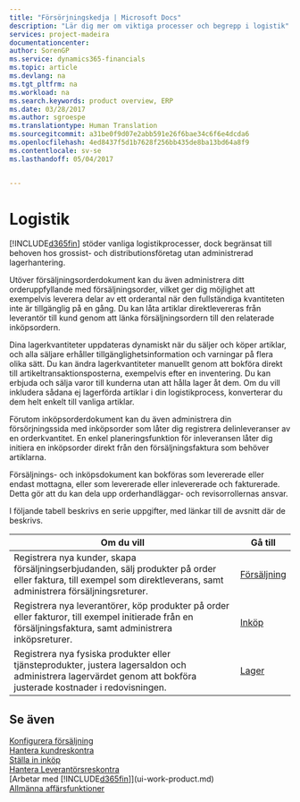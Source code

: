 ```yaml
---
title: "Försörjningskedja | Microsoft Docs"
description: "Lär dig mer om viktiga processer och begrepp i logistik"
services: project-madeira
documentationcenter: 
author: SorenGP
ms.service: dynamics365-financials
ms.topic: article
ms.devlang: na
ms.tgt_pltfrm: na
ms.workload: na
ms.search.keywords: product overview, ERP
ms.date: 03/28/2017
ms.author: sgroespe
ms.translationtype: Human Translation
ms.sourcegitcommit: a31be0f9d07e2abb591e26f6bae34c6f6e4dcda6
ms.openlocfilehash: 4ed8437f5d1b7628f256bb435de8ba13bd64a8f9
ms.contentlocale: sv-se
ms.lasthandoff: 05/04/2017


---
```

# <a name="supply-chain"></a>Logistik
[!INCLUDE[d365fin](includes/d365fin_md.md)] stöder vanliga logistikprocesser, dock begränsat till behoven hos grossist- och distributionsföretag utan administrerad lagerhantering.

Utöver försäljningsorderdokument kan du även administrera ditt orderuppfyllande med försäljningsorder, vilket ger dig möjlighet att exempelvis leverera delar av ett orderantal när den fullständiga kvantiteten inte är tillgänglig på en gång. Du kan låta artiklar direktlevereras från leverantör till kund genom att länka försäljningsordern till den relaterade inköpsordern.

Dina lagerkvantiteter uppdateras dynamiskt när du säljer och köper artiklar, och alla säljare erhåller tillgänglighetsinformation och varningar på flera olika sätt. Du kan ändra lagerkvantiteter manuellt genom att bokföra direkt till artikeltransaktionsposterna, exempelvis efter en inventering. Du kan erbjuda och sälja varor till kunderna utan att hålla lager åt dem. Om du vill inkludera sådana ej lagerförda artiklar i din logistikprocess, konverterar du dem helt enkelt till vanliga artiklar.

Förutom inköpsorderdokument kan du även administrera din försörjningssida med inköpsorder som låter dig registrera delinleveranser av en orderkvantitet. En enkel planeringsfunktion för inleveransen låter dig initiera en inköpsorder direkt från den försäljningsfaktura som behöver artiklarna.

Försäljnings- och inköpsdokument kan bokföras som levererade eller endast mottagna, eller som levererade eller inlevererade och fakturerade. Detta gör att du kan dela upp orderhandläggar- och revisorrollernas ansvar.

I följande tabell beskrivs en serie uppgifter, med länkar till de avsnitt där de beskrivs.

| Om du vill | Gå till |
| --- | --- |
| Registrera nya kunder, skapa försäljningserbjudanden, sälj produkter på order eller faktura, till exempel som direktleverans, samt administrera försäljningsreturer. |[Försäljning](sales-manage-sales.md) |
| Registrera nya leverantörer, köp produkter på order eller fakturor, till exempel initierade från en försäljningsfaktura, samt administrera inköpsreturer. |[Inköp](purchasing-manage-purchasing.md) |
| Registrera nya fysiska produkter eller tjänsteprodukter, justera lagersaldon och administrera lagervärdet genom att bokföra justerade kostnader i redovisningen. |[Lager](inventory-manage-inventory.md) |

## <a name="see-also"></a>Se även
[Konfigurera försäljning](sales-setup-sales.md)  
[Hantera kundreskontra](receivables-manage-receivables.md)     
[Ställa in inköp](purchasing-setup-purchasing.md)  
[Hantera Leverantörsreskontra](payables-manage-payables.md)    
[Arbetar med [!INCLUDE[d365fin](includes/d365fin_md.md)]](ui-work-product.md)  
[Allmänna affärsfunktioner](ui-across-business-areas.md)

